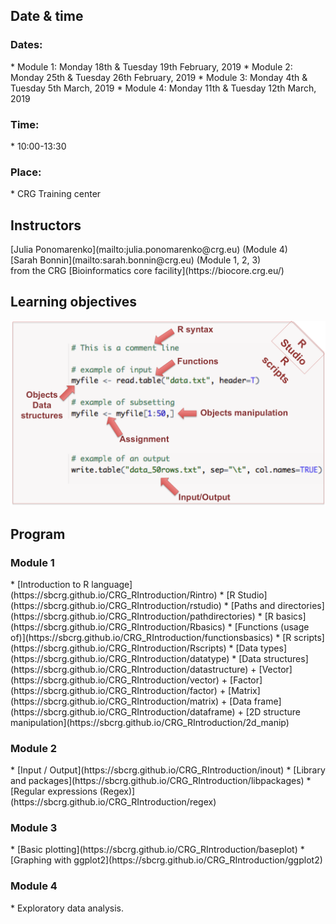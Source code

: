 <h2> Date & time </h2>

<h3>Dates:</h3>
* Module 1: Monday 18th & Tuesday 19th February, 2019
* Module 2: Monday 25th & Tuesday 26th February, 2019
* Module 3: Monday 4th & Tuesday 5th March, 2019
* Module 4: Monday 11th & Tuesday 12th March, 2019

<h3>Time:</h3>
* 10:00-13:30 <br>

<h3>Place:</h3>
* CRG Training center

<h2> Instructors </h2>
[Julia Ponomarenko](mailto:julia.ponomarenko@crg.eu) (Module 4)<br>
[Sarah Bonnin](mailto:sarah.bonnin@crg.eu) (Module 1, 2, 3)<br>
from the CRG [Bioinformatics core facility](https://biocore.crg.eu/)

<h2>Learning objectives</h2>
<img src="learningobjectives.png"  width="600"/>

<h2> Program </h2>

<h3>Module 1</h3>
* [Introduction to R language](https://sbcrg.github.io/CRG_RIntroduction/Rintro)
* [R Studio](https://sbcrg.github.io/CRG_RIntroduction/rstudio)
* [Paths and directories](https://sbcrg.github.io/CRG_RIntroduction/pathdirectories)
* [R basics](https://sbcrg.github.io/CRG_RIntroduction/Rbasics)
* [Functions (usage of)](https://sbcrg.github.io/CRG_RIntroduction/functionsbasics)
* [R scripts](https://sbcrg.github.io/CRG_RIntroduction/Rscripts)
* [Data types](https://sbcrg.github.io/CRG_RIntroduction/datatype)
* [Data structures](https://sbcrg.github.io/CRG_RIntroduction/datastructure)
  + [Vector](https://sbcrg.github.io/CRG_RIntroduction/vector)
  + [Factor](https://sbcrg.github.io/CRG_RIntroduction/factor)
  + [Matrix](https://sbcrg.github.io/CRG_RIntroduction/matrix)
  + [Data frame](https://sbcrg.github.io/CRG_RIntroduction/dataframe)
  + [2D structure manipulation](https://sbcrg.github.io/CRG_RIntroduction/2d_manip)
<h3>Module 2</h3>
* [Input / Output](https://sbcrg.github.io/CRG_RIntroduction/inout)
* [Library and packages](https://sbcrg.github.io/CRG_RIntroduction/libpackages)
* [Regular expressions (Regex)](https://sbcrg.github.io/CRG_RIntroduction/regex)

<h3>Module 3</h3>
* [Basic plotting](https://sbcrg.github.io/CRG_RIntroduction/baseplot)
* [Graphing with ggplot2](https://sbcrg.github.io/CRG_RIntroduction/ggplot2)

<h3>Module 4</h3>
* Exploratory data analysis.



